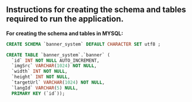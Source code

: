 ## Instructions for creating the schema and tables required to run the application.

**For creating the schema and tables in MYSQL:**

``` sql
CREATE SCHEMA `banner_system` DEFAULT CHARACTER SET utf8 ;

CREATE TABLE `banner_system`.`banner` (
  `id` INT NOT NULL AUTO_INCREMENT,
  `imgSrc` VARCHAR(1024) NOT NULL,
  `width` INT NOT NULL,
  `height` INT NOT NULL,
  `targetUrl` VARCHAR(1024) NOT NULL,
  `langId` VARCHAR(5) NULL,
  PRIMARY KEY (`id`));

```